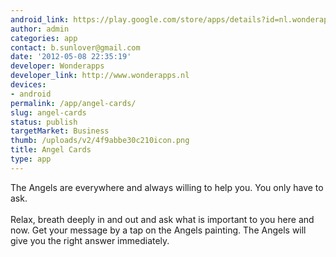 ```yaml
---
android_link: https://play.google.com/store/apps/details?id=nl.wonderapps.AngelMessage
author: admin
categories: app
contact: b.sunlover@gmail.com
date: '2012-05-08 22:35:19'
developer: Wonderapps
developer_link: http://www.wonderapps.nl
devices: 
- android
permalink: /app/angel-cards/
slug: angel-cards
status: publish
targetMarket: Business
thumb: /uploads/v2/4f9abbe30c210icon.png
title: Angel Cards
type: app
---
```


The Angels are everywhere and always willing to help you. You only have to ask.<br />
<br />
Relax, breath deeply in and out and ask what is important to you here and now. Get your message by a tap on the Angels painting. The Angels will give you the right answer immediately.